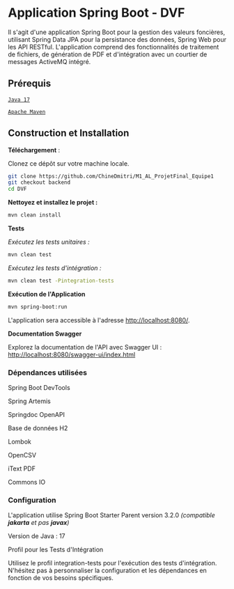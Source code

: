 # Application Spring Boot - DVF
Il s'agit d'une application Spring Boot pour la gestion des valeurs foncières, utilisant Spring Data JPA pour la persistance des données, Spring Web pour les API RESTful. L'application comprend des fonctionnalités de traitement de fichiers, de génération de PDF et d'intégration avec un courtier de messages ActiveMQ intégré.

## Prérequis

[`Java 17`](https://www.oracle.com/java/technologies/javase/jdk17-archive-downloads.html "`Java 17`")

[`Apache Maven`](https://maven.apache.org/ "`Apache Maven`")

## Construction et Installation

**Téléchargement** :

Clonez ce dépôt sur votre machine locale.

```bash
git clone https://github.com/ChineDmitri/M1_AL_ProjetFinal_Equipe1
git checkout backend
cd DVF
```

**Nettoyez et installez le projet :**

```bash
mvn clean install
```

**Tests**

*Exécutez les tests unitaires :*

```bash
mvn clean test
```

*Exécutez les tests d'intégration :*

```bash
mvn clean test -Pintegration-tests
```

**Exécution de l'Application**

```bash
mvn spring-boot:run
```

L'application sera accessible à l'adresse [http://localhost:8080/](http://localhost:8080/ "http://localhost:8080/").

**Documentation Swagger**

Explorez la documentation de l'API avec Swagger UI :
[http://localhost:8080/swagger-ui/index.html](http://localhost:8080/swagger-ui/index.html "http://localhost:8080/swagger-ui/index.html")

### Dépendances utilisées

Spring Boot DevTools

Spring Artemis

Springdoc OpenAPI

Base de données H2

Lombok

OpenCSV

iText PDF

Commons IO


### Configuration

L'application utilise Spring Boot Starter Parent version 3.2.0 *(compatible **jakarta** et pas **javax**)*

Version de Java : 17

Profil pour les Tests d'Intégration

Utilisez le profil integration-tests pour l'exécution des tests d'intégration.
N'hésitez pas à personnaliser la configuration et les dépendances en fonction de vos besoins spécifiques.